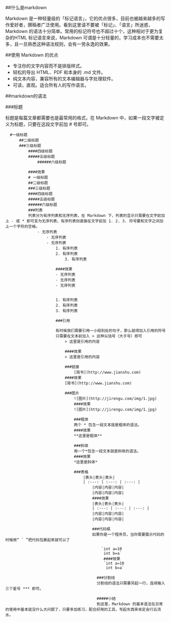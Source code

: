 ##什么是markdown
 
  Markdown 是一种轻量级的「标记语言」，它的优点很多，目前也被越来越多的写作爱好者，撰稿者广泛使用。看到这里请不要被「标记」、「语言」所迷惑，Markdown 的语法十分简单。常用的标记符号也不超过十个，这种相对于更为复杂的HTML 标记语言来说，Markdown 可谓是十分轻量的，学习成本也不需要太多，且一旦熟悉这种语法规则，会有一劳永逸的效果。

  ##使用 Markdown 的优点
  - 专注你的文字内容而不是排版样式。
  - 轻松的导出 HTML、PDF 和本身的 .md 文件。
  - 纯文本内容，兼容所有的文本编辑器与字处理软件。
  - 可读，直观。适合所有人的写作语言。

  ##markdown的语法

  ###标题

  标题是每篇文章都需要也是最常用的格式，在 Markdown 中，如果一段文字被定义为标题，只要在这段文字前加 # 号即可。

      #一级标题
          ##二级标题
	      ###三级标题
	          ####四级标题
		      #####五级标题
		          ######六级标题

			  ####效果
			  # 一级标题
			  ##二级标题
			  ###三级标题
			  ####四级标题
			  #####五级标题
			  ######六级标题
			  ###列表
			  列表分为有序列表和无序列表，在 Markdown 下，列表的显示只需要在文字前加上 - 或 * 即可变为无序列表，有序列表则直接在文字前加 1. 2. 3. 符号要和文字之间加上一个字符的空格。
			      - 无序列表
			          - 无序列表
				      - 无序列表
				          1. 有序列表
					      2. 有序列表
					          3. 有序列表

						  ####效果
						  - 无序列表
						  - 无序列表
						  - 无序列表


						  1. 有序列表
						  2. 有序列表
						  3. 有序列表

						  ###引用

						  有时候我们需要引用一小段别处的句子，那么就得加入引用的符号
						  只需要在文本前加入 > 这种尖括号（大于号）即可
						      > 这里是引用的内容

						      ####效果
						      > 这里是引用的内容

						      ###链接
						          [简书](http://www.jianshu.com)
							  ####效果
							  [简书](http://www.jianshu.com)

							  ###图片
							      ![图片](http://jirengu.com/img/1.jpg)
							      ####效果
							      ![图片](http://jirengu.com/img/1.jpg)

							      ###粗体
							      两个 * 包含一段文本就是粗体的语法。
							      ####效果
							      **这里是粗体**

							      ###斜体
							      用一个*包含一段文本就是斜体的语法。
							      ####效果
							      *这里是斜体*

							      ###表格
							          |表头|表头|表头|
								      | :---: | :---: | :---: |
								          |内容|内容|内容|
									      |内容|内容|内容|
									      ####效果
									      |表头|表头|表头|
									      | :---: | :---: | :---: |
									      |内容|内容|内容|
									      |内容|内容|内容|

									      ###代码框
									      如果你是一个程序员，当你需要展示代码的时候用“ ` ”把代码包裹起来就可以了

									          `int a=10
										       int b=a`
										       ####效果
										       `int a=10
										        int b=a`

											###分割线
											分割线的语法只需要另起一行，连续输入三个星号 *** 即可。

											#####小结
											到这里，Markdown 的基本语法在日常的使用中基本就没什么大问题了，只要多加练习，配合好用的工具，写起东西来肯定会行云流水。
